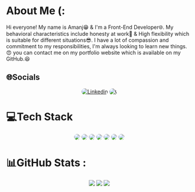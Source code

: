 # About Me (:

Hi everyone! My name is Amanj😁 & I'm a Front-End Developer🌐. My behavioral characteristics include honesty at work💪 & High flexibility which is suitable for different situations😎. I have a lot of compassion and commitment to my responsibilities, I'm always looking to learn new things.😍
you can contact me on my portfolio website which is available on my GitHub.😆

## 🌐Socials

<p align="center"> 
<a href="https://instagram.com/Am.js__"><img src="https://img.shields.io/badge/| Instagram-D300C5?style=for-the-badge&logo=Instagram&logoColor=white" alt="Linkedin"  style=" border-radius:10px" /></a>
<a href="tel:09944373301"><img src="https://img.shields.io/badge/-📞| phone-g?style=for-the-badge&logoColor=white" alt="📞" style=" border-radius:10px" /></a>
</p>

# 💻Tech Stack

<div align="center">
 <img src="https://img.shields.io/badge/html5-%23E34F26.svg?style=for-the-badge&logo=html5&logoColor=white" style=" border-radius:10px"  />
 <img src="https://img.shields.io/badge/css3-%231572B6.svg?style=for-the-badge&logo=css3&logoColor=white" style=" border-radius:10px"  />
 <img src="https://img.shields.io/badge/javascript-%23323330.svg?style=for-the-badge&logo=javascript&logoColor=%23F7DF1E" style=" border-radius:10px"  />
 <img src="https://img.shields.io/badge/GIT-E44C30?style=for-the-badge&logo=git&logoColor=white" style=" border-radius:10px" />
 <img src="https://img.shields.io/badge/react-%2320232a.svg?style=for-the-badge&logo=react&logoColor=%2361DAFB"  style=" border-radius:10px" />
 <img src="https://img.shields.io/badge/NPM-%23000000.svg?style=for-the-badge&logo=npm&logoColor=white" style=" border-radius:10px" />
 <img src="https://img.shields.io/badge/bootstrap-%23563D7C.svg?style=for-the-badge&logo=bootstrap&logoColor=white" style=" border-radius:10px"  />
</div>

# 📊GitHub Stats :

 <div align="center">
 <img src="https://github-readme-stats.vercel.app/api?username=amanjmoezi&theme=tokyonight&hide_border=true&include_all_commits=false&count_private=false" />
 <img src="https://github-profile-summary-cards.vercel.app/api/cards/profile-details?username=amanjmoezi&theme=tokyonight" />
 <img src="https://github-profile-trophy.vercel.app/?username=amanjmoezi&theme=tokyonight" />
</div>
